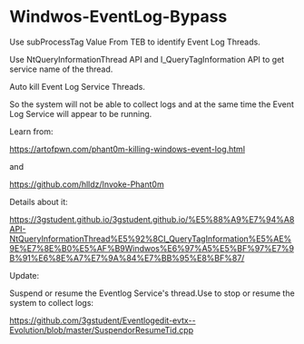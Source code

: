 # Windwos-EventLog-Bypass
Use subProcessTag Value From TEB to identify Event Log Threads.

Use NtQueryInformationThread API and I_QueryTagInformation API to get service name of the thread.

Auto kill Event Log Service Threads.

So the system will not be able to collect logs and at the same time the Event Log Service will appear to be running.

Learn from:

https://artofpwn.com/phant0m-killing-windows-event-log.html

and

https://github.com/hlldz/Invoke-Phant0m

Details about it:

https://3gstudent.github.io/3gstudent.github.io/%E5%88%A9%E7%94%A8API-NtQueryInformationThread%E5%92%8CI_QueryTagInformation%E5%AE%9E%E7%8E%B0%E5%AF%B9Windwos%E6%97%A5%E5%BF%97%E7%9B%91%E6%8E%A7%E7%9A%84%E7%BB%95%E8%BF%87/

Update:

Suspend or resume the Eventlog Service's thread.Use to stop or resume the system to collect logs:

https://github.com/3gstudent/Eventlogedit-evtx--Evolution/blob/master/SuspendorResumeTid.cpp
